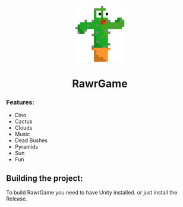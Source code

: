  <p align="center">
    <img src="Assets/download.png" height="150px" width="auto" alt="CACTUS">
 </p>
 
 <h1  align="center">RawrGame</h1>


### Features:
- Dino
- Cactus
- Clouds
- Music
- Dead Bushes
- Pyramids
- Sun
- Fun

## Building the project:
To build RawrGame you need to have Unity installed.
or just install the Release.


